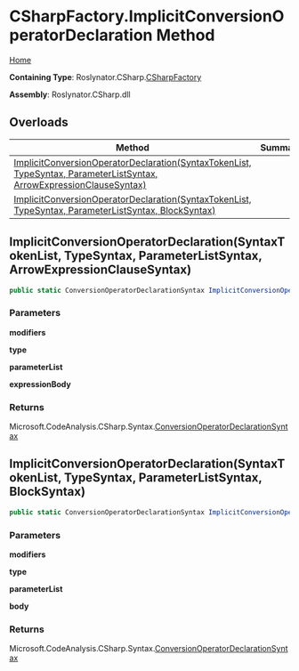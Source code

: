 # CSharpFactory\.ImplicitConversionOperatorDeclaration Method

[Home](../../../../README.md)

**Containing Type**: Roslynator\.CSharp\.[CSharpFactory](../README.md)

**Assembly**: Roslynator\.CSharp\.dll

## Overloads

| Method | Summary |
| ------ | ------- |
| [ImplicitConversionOperatorDeclaration(SyntaxTokenList, TypeSyntax, ParameterListSyntax, ArrowExpressionClauseSyntax)](#Roslynator_CSharp_CSharpFactory_ImplicitConversionOperatorDeclaration_Microsoft_CodeAnalysis_SyntaxTokenList_Microsoft_CodeAnalysis_CSharp_Syntax_TypeSyntax_Microsoft_CodeAnalysis_CSharp_Syntax_ParameterListSyntax_Microsoft_CodeAnalysis_CSharp_Syntax_ArrowExpressionClauseSyntax_) | |
| [ImplicitConversionOperatorDeclaration(SyntaxTokenList, TypeSyntax, ParameterListSyntax, BlockSyntax)](#Roslynator_CSharp_CSharpFactory_ImplicitConversionOperatorDeclaration_Microsoft_CodeAnalysis_SyntaxTokenList_Microsoft_CodeAnalysis_CSharp_Syntax_TypeSyntax_Microsoft_CodeAnalysis_CSharp_Syntax_ParameterListSyntax_Microsoft_CodeAnalysis_CSharp_Syntax_BlockSyntax_) | |

## ImplicitConversionOperatorDeclaration\(SyntaxTokenList, TypeSyntax, ParameterListSyntax, ArrowExpressionClauseSyntax\) <a name="Roslynator_CSharp_CSharpFactory_ImplicitConversionOperatorDeclaration_Microsoft_CodeAnalysis_SyntaxTokenList_Microsoft_CodeAnalysis_CSharp_Syntax_TypeSyntax_Microsoft_CodeAnalysis_CSharp_Syntax_ParameterListSyntax_Microsoft_CodeAnalysis_CSharp_Syntax_ArrowExpressionClauseSyntax_"></a>

```csharp
public static ConversionOperatorDeclarationSyntax ImplicitConversionOperatorDeclaration(SyntaxTokenList modifiers, TypeSyntax type, ParameterListSyntax parameterList, ArrowExpressionClauseSyntax expressionBody)
```

### Parameters

**modifiers**

**type**

**parameterList**

**expressionBody**

### Returns

Microsoft\.CodeAnalysis\.CSharp\.Syntax\.[ConversionOperatorDeclarationSyntax](https://docs.microsoft.com/en-us/dotnet/api/microsoft.codeanalysis.csharp.syntax.conversionoperatordeclarationsyntax)

## ImplicitConversionOperatorDeclaration\(SyntaxTokenList, TypeSyntax, ParameterListSyntax, BlockSyntax\) <a name="Roslynator_CSharp_CSharpFactory_ImplicitConversionOperatorDeclaration_Microsoft_CodeAnalysis_SyntaxTokenList_Microsoft_CodeAnalysis_CSharp_Syntax_TypeSyntax_Microsoft_CodeAnalysis_CSharp_Syntax_ParameterListSyntax_Microsoft_CodeAnalysis_CSharp_Syntax_BlockSyntax_"></a>

```csharp
public static ConversionOperatorDeclarationSyntax ImplicitConversionOperatorDeclaration(SyntaxTokenList modifiers, TypeSyntax type, ParameterListSyntax parameterList, BlockSyntax body)
```

### Parameters

**modifiers**

**type**

**parameterList**

**body**

### Returns

Microsoft\.CodeAnalysis\.CSharp\.Syntax\.[ConversionOperatorDeclarationSyntax](https://docs.microsoft.com/en-us/dotnet/api/microsoft.codeanalysis.csharp.syntax.conversionoperatordeclarationsyntax)


